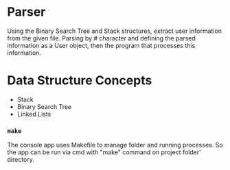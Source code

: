# Parser

Using the Binary Search Tree and Stack structures, extract user information from the given file.
Parsing by # character and defining the parsed information as a User object, then the program that processes this information.

# Data Structure Concepts
* Stack
* Binary Search Tree
* Linked Lists

### `make`
The console app uses Makefile to manage folder and running processes. So the app can be run via cmd with "make" command on project folder' directory.

